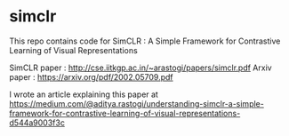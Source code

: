 # simclr
This repo contains code for SimCLR : A Simple Framework for Contrastive Learning of Visual Representations

SimCLR paper : http://cse.iitkgp.ac.in/~arastogi/papers/simclr.pdf
Arxiv paper : https://arxiv.org/pdf/2002.05709.pdf 

I wrote an article explaining this paper at https://medium.com/@aditya.rastogi/understanding-simclr-a-simple-framework-for-contrastive-learning-of-visual-representations-d544a9003f3c
